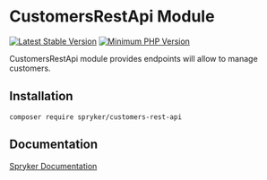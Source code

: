 # CustomersRestApi Module
[![Latest Stable Version](https://poser.pugx.org/spryker/customers-rest-api/v/stable.svg)](https://packagist.org/packages/spryker/customers-rest-api)
[![Minimum PHP Version](https://img.shields.io/badge/php-%3E%3D%208.0-8892BF.svg)](https://php.net/)

CustomersRestApi module provides endpoints will allow to manage customers.

## Installation

```
composer require spryker/customers-rest-api
```

## Documentation

[Spryker Documentation](https://docs.spryker.com)
